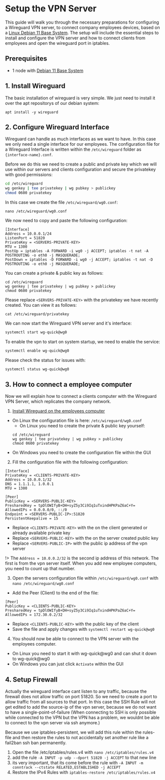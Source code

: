 # Setup the VPN Server

This guide will walk you through the necessary preparations for configuring a Wireguard VPN server, to connect company employees devices, based on a [Linux Debian 11 Base System](base.md). The setup will include the essential steps to install and configure the VPN server and how to connect clients from employees and open the wireguard port in iptables.

## Prerequisites

- 1 node with [Debian 11 Base System](base.md)

## 1. Install Wireguard
The basic installation of wireguard is very simple. We just need to install it over the apt repositorys of our debian system:
```
apt install -y wireguard
```

## 2. Configure Wireguard Interface
Wireguard can handle as much interfaces as we want to have. In this case we only need a single interface for our employees. The configuration file for a Wireguard Interface is written within the `/etc/wireguard` folder as `{interface-name}.conf`.

Before we do this we need to create a public and private key which we will use within our servers and clients configuration and secure the privatekey with good permissions:
```bash
cd /etc/wireguard
wg genkey | tee privatekey | wg pubkey > publickey
chmod 0600 privatekey
```

In this case we create the file `/etc/wireguard/wg0.conf`:

```
nano /etc/wireguard/wg0.conf
```

We now need to copy and paste the following configuration:
```
[Interface]
Address = 10.0.0.1/24
ListenPort = 51820
PrivateKey = <SERVERS-PRIVATE-KEY>
MTU = 1300
PostUp = iptables -A FORWARD -i wg0 -j ACCEPT; iptables -t nat -A POSTROUTING -o eth0 -j MASQUERADE;
PostDown = iptables -D FORWARD -i wg0 -j ACCEPT; iptables -t nat -D POSTROUTING -o eth0 -j MASQUERADE;
```

You can create a private & public key as follows:
```
cd /etc/wireguard
wg genkey | tee privatekey | wg pubkey > publickey
chmod 0600 privatekey
```

Please replace `<SERVERS-PRIVATE-KEY>` with the privatekey we have recently created. You can view it as follows:
```
cat /etc/wireguard/privatekey
```

We can now start the Wireguard VPN server and it's interface:
```bash
systemctl start wg-quick@wg0
```

To enable the vpn to start on system startup, we need to enable the service:
```bash
systemctl enable wg-quick@wg0
```

Please check the status for issues with:
```bash
systemctl status wg-quick@wg0
```

## 3. How to connect a employee computer
Now we will explain how to connect a clients computer with the Wireguard VPN Server, which replicates the company network.

1. [Install Wireguard on the employees computer](https://www.wireguard.com/install/)
  - On Linux the configuration file is here: `/etc/wireguard/wg0.conf`
    - On Linux you need to create the private & public key yourself:
    ```
    cd /etc/wireguard
    wg genkey | tee privatekey | wg pubkey > publickey
    chmod 0600 privatekey
    ```
  - On Windows you need to create the configuration file within the GUI
2. Fill the configuration file with the following configuration:
  ```
[Interface]
PrivateKey = <CLIENTS-PRIVATE-KEY>
Address = 10.0.0.1/32
DNS = 1.1.1.1, 1.0.0.1
MTU = 1300

[Peer]
PublicKey = <SERVERS-PUBLIC-KEY>
PresharedKey = tpDlOWIfyB+DH+syZ5y3Ci9Iq1uTxindHPKPaZ6aC+Y=
AllowedIPs = 0.0.0.0/0, ::/0
Endpoint = <SERVERS-PUBLIC-IP>:51820
PersistentKeepalive = 15

  ```
  - Replace `<CLIENTS-PRIVATE-KEY>` with the on the client generated or already available private key
  - Replace `<SERVERS-PUBLIC-KEY>` with the on the server created public key
  - Replace `<SERVERS-PUBLIC-IP>` with the public ip address of the vpn server
  
  !> The `Address = 10.0.0.2/32` is the second ip address of this network. The first is from the vpn server itself. When you add new employee computers, you need to count up that number. 

3. Open the servers configuration file within `/etc/wireguard/wg0.conf` with `nano /etc/wireguard/wg0.conf`
  - Add the Peer (Client) to the end of the file:
```
[Peer]
PublicKey = <CLIENTS-PUBLIC-KEY>
PresharedKey = tpDlOWIfyB+DH+syZ5y3Ci9Iq1uTxindHPKPaZ6aC+Y=
AllowedIPs = 172.30.0.2/32
```
- Replace `<CLIENTS-PUBLIC-KEY>` with the public key of the client
- Save the file and apply changes with `systemctl restart wg-quick@wg0`

4. You should now be able to connect to the VPN server with the employees computer.
  - On Linux you need to start it with wg-quick@wg0 and can shut it down to wg-quick@wg0
  - On Windows you can just click `Activate` within the GUI

## 4. Setup Firewall

Actually the wireguard interface cant listen to any traffic, because the firewall does not allow traffic on port 51820. So we need to create a port to allow traffic from all sources to that port. In this case the SSH Rule will not get edited to add the source-ip of the vpn server, because we do not want to have a single-point-of-failure (When connecting to SSH is only possible while connected to the VPN but the VPN has a problem, we wouldnt be able to connect to the vpn server via ssh anymore.)

Because we use iptables-persistent, we will add this rule within the rules-file and then restore the rules to not accidentally set another rule like a fail2ban ssh ban permanently.

1. Open the file /etc/iptables/rules.v4 with `nano /etc/iptables/rules.v4`
2. add the rule `-A INPUT -p udp --dport 51820 -j ACCEPT` to that new line
3. its very important, that its come before the rule with `-A INPUT -m conntrack --ctstate RELATED,ESTABLISHED -j ACCEPT`
4. Restore the IPv4 Rules with `iptables-restore /etc/iptables/rules.v4`
